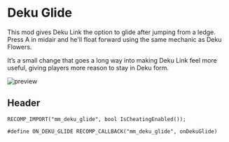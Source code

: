 # Deku Glide
This mod gives Deku Link the option to glide after jumping from a ledge. Press A in midair and he'll float forward using the same mechanic as Deku Flowers.

It’s a small change that goes a long way into making Deku Link feel more useful, giving players more reason to stay in Deku form.

![preview](https://github.com/user-attachments/assets/aff2cc6d-4a80-4c07-a9a2-d87544d00bdd)

## Header
```
RECOMP_IMPORT("mm_deku_glide", bool IsCheatingEnabled());

#define ON_DEKU_GLIDE RECOMP_CALLBACK("mm_deku_glide", onDekuGlide)
```